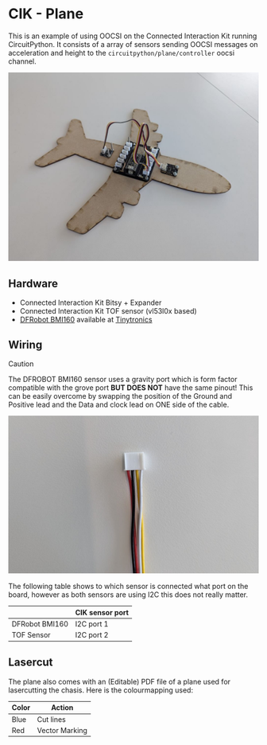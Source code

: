 # CIK - Plane
This is an example of using OOCSI on the Connected Interaction Kit running CircuitPython. It consists of a array of sensors sending OOCSI messages on acceleration and height to the `circuitpython/plane/controller` oocsi channel.

![Plane](Images/plane.jpg)

## Hardware

* Connected Interaction Kit Bitsy + Expander
* Connected Interaction Kit TOF sensor (vl53l0x based)
* [DFRobot BMI160](https://wiki.dfrobot.com/Gravity__BMI160_6-Axis_Inertial_Motion_Sensor_SKU__SEN0250) available at [Tinytronics](https://www.tinytronics.nl/en/sensors/acceleration-rotation/dfrobot-gravity-bmi160-6-axis-inertial-motion-sensor)

## Wiring
> [!CAUTION]
> The DFROBOT BMI160 sensor uses a gravity port which is form factor compatible with the grove port **BUT DOES NOT** have the same pinout! This can be easily overcome by swapping the position of the Ground and Positive lead and the Data and clock lead on ONE side of the cable.

![Cable twist](Images/cable.jpg)

The following table shows to which sensor is connected what port on the board, however as both sensors are using I2C this does not really matter.

|  |  CIK sensor port |
| --- | --- |
| DFRobot BMI160  | I2C port 1 |
| TOF Sensor | I2C port 2 |

## Lasercut
The plane also comes with an (Editable) PDF file of a plane used for lasercutting the chasis. Here is the colourmapping used:

| Color |Action|
| --- | --- |
| Blue  | Cut lines |
| Red | Vector Marking |
